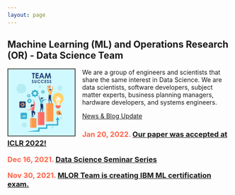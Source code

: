 ```yaml
---
layout: page
---
```

<meta name="viewport" content="width=device-width, initial-scale=1">
<style>
#hp  {
float: left;    
 margin: 0 15px 0 0;
}
img {
  border: 2px solid #555;
}
</style>
<script src="https://kit.fontawesome.com/7812f4f196.js" crossorigin="anonymous"></script>



<h2>Machine Learning (ML) and Operations Research (OR) - Data Science Team</h2>
  
<img src="/pics/Team-Business-People-Success-Teamwork-Group-4630294.png" id="hp" alt="" width="150">
<p>We are a group of engineers and scientists that share the same interest in Data Science. We are data scientists, software developers, subject matter experts, business planning managers, hardware developers, and systems engineers. </p>




<a href='https://ml-or-ds-team.github.io/blog/'>News & Blog Update</a>

<h3 style="color:Tomato;">Jan 20, 2022. <a href='https://ml-or-ds-team.github.io/news/2022/01/20/news.html'>Our paper was accepted at ICLR 2022!</a>
 
Dec 16, 2021. <a href="https://ml-or-ds-team.github.io/seminar_series/2021/12/16/seminar.html">Data Science Seminar Series</a>
 
Nov 30, 2021. <a href="https://ml-or-ds-team.github.io/outreach/2021/11/30/education.html">MLOR Team is creating IBM ML certification exam.</h3>
